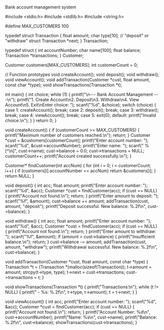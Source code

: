 Bank account management system



#include <stdio.h>
#include <stdlib.h>
#include <string.h>

#define MAX_CUSTOMERS 100

typedef struct Transaction {
    float amount;
    char type[10]; // "deposit" or "withdraw"
    struct Transaction *next;
} Transaction;

typedef struct {
    int accountNumber;
    char name[100];
    float balance;
    Transaction *transactions;
} Customer;

Customer customers[MAX_CUSTOMERS];
int customerCount = 0;

// Function prototypes
void createAccount();
void deposit();
void withdraw();
void viewAccount();
void addTransaction(Customer *cust, float amount, const char *type);
void showTransactions(Transaction *t);

int main() {
    int choice;
    while (1) {
        printf("\n--- Bank Account Management ---\n");
        printf("1. Create Account\n2. Deposit\n3. Withdraw\n4. View Account\n5. Exit\nEnter choice: ");
        scanf("%d", &choice);
        switch (choice) {
            case 1: createAccount(); break;
            case 2: deposit(); break;
            case 3: withdraw(); break;
            case 4: viewAccount(); break;
            case 5: exit(0);
            default: printf("Invalid choice.\n");
        }
    }
    return 0;
}

void createAccount() {
    if (customerCount >= MAX_CUSTOMERS) {
        printf("Maximum number of customers reached.\n");
        return;
    }
    Customer *cust = &customers[customerCount];
    printf("Enter account number: ");
    scanf("%d", &cust->accountNumber);
    printf("Enter name: ");
    scanf(" %[^\n]", cust->name);
    cust->balance = 0.0;
    cust->transactions = NULL;
    customerCount++;
    printf("Account created successfully.\n");
}

Customer* findCustomer(int accNum) {
    for (int i = 0; i < customerCount; i++) {
        if (customers[i].accountNumber == accNum)
            return &customers[i];
    }
    return NULL;
}

void deposit() {
    int acc;
    float amount;
    printf("Enter account number: ");
    scanf("%d", &acc);
    Customer *cust = findCustomer(acc);
    if (cust == NULL) {
        printf("Account not found.\n");
        return;
    }
    printf("Enter amount to deposit: ");
    scanf("%f", &amount);
    cust->balance += amount;
    addTransaction(cust, amount, "deposit");
    printf("Deposit successful. New balance: %.2f\n", cust->balance);
}

void withdraw() {
    int acc;
    float amount;
    printf("Enter account number: ");
    scanf("%d", &acc);
    Customer *cust = findCustomer(acc);
    if (cust == NULL) {
        printf("Account not found.\n");
        return;
    }
    printf("Enter amount to withdraw: ");
    scanf("%f", &amount);
    if (amount > cust->balance) {
        printf("Insufficient balance.\n");
        return;
    }
    cust->balance -= amount;
    addTransaction(cust, amount, "withdraw");
    printf("Withdrawal successful. New balance: %.2f\n", cust->balance);
}

void addTransaction(Customer *cust, float amount, const char *type) {
    Transaction *t = (Transaction *)malloc(sizeof(Transaction));
    t->amount = amount;
    strcpy(t->type, type);
    t->next = cust->transactions;
    cust->transactions = t;
}

void showTransactions(Transaction *t) {
    printf("Transactions:\n");
    while (t != NULL) {
        printf(" - %s: %.2f\n", t->type, t->amount);
        t = t->next;
    }
}

void viewAccount() {
    int acc;
    printf("Enter account number: ");
    scanf("%d", &acc);
    Customer *cust = findCustomer(acc);
    if (cust == NULL) {
        printf("Account not found.\n");
        return;
    }
    printf("Account Number: %d\n", cust->accountNumber);
    printf("Name: %s\n", cust->name);
    printf("Balance: %.2f\n", cust->balance);
    showTransactions(cust->transactions);
}
